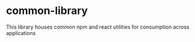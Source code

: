 # common-library

This library houses common npm and react utilities for consumption across applications

